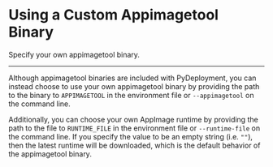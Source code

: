 # Using a Custom Appimagetool Binary

Specify your own appimagetool binary.

---

Although appimagetool binaries are included with PyDeployment, you can instead
choose to use your own appimagetool binary by providing the path to the binary
to `APPIMAGETOOL` in the environment file or `--appimagetool` on the command
line.

Additionally, you can choose your own AppImage runtime by providing the path to
the file to `RUNTIME_FILE` in the environment file or `--runtime-file` on the
command line. If you specify the value to be an empty string (i.e. `""`), then
the latest runtime will be downloaded, which is the default behavior of the
appimagetool binary.
